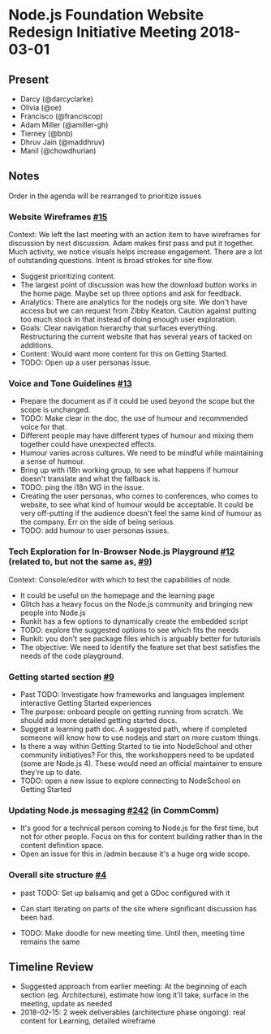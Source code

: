# Node.js Foundation Website Redesign Initiative Meeting 2018-03-01

## Present

* Darcy (@darcyclarke)
* Olivia (@oe)
* Francisco (@franciscop)
* Adam Miller (@amiller-gh)
* Tierney (@bnb)
* Dhruv Jain (@maddhruv)
* Manil (@chowdhurian)

## Notes

Order in the agenda will be rearranged to prioritize issues

### Website Wireframes [#15](https://github.com/nodejs/website-redesign/issues/15)

Context: We left the last meeting with an action item to have wireframes for discussion by next discussion. Adam makes first pass and put it together. Much activity, we notice visuals helps increase engagement. There are a lot of outstanding questions. Intent is broad strokes for site flow.

* Suggest prioritizing content.
* The largest point of discussion was how the download button works in the home page. Maybe set up three options and ask for feedback.
* Analytics: There are analytics for the nodejs org site. We don't have access but we can request from Zibby Keaton. Caution against putting too much stock in that instead of doing enough user exploration.
* Goals: Clear navigation hierarchy that surfaces everything. Restructuring the current website that has several years of tacked on additions.
* Content: Would want more content for this on Getting Started.
* TODO: Open up a user personas issue.

### Voice and Tone Guidelines [#13](https://github.com/nodejs/website-redesign/issues/13)

* Prepare the document as if it could be used beyond the scope but the scope is unchanged.
* TODO: Make clear in the doc, the use of humour and recommended voice for that.
* Different people may have different types of humour and mixing them together could have unexpected effects.
* Humour varies across cultures. We need to be mindful while maintaining a sense of humour.
* Bring up with i18n working group, to see what happens if humour doesn't translate and what the fallback is.
* TODO: ping the i18n WG in the issue.
* Creating the user personas, who comes to conferences, who comes to website, to see what kind of humour would be acceptable. It could be very off-putting if the audience doesn't feel the same kind of humour as the company. Err on the side of being serious.
* TODO: add humour to user personas issues.

### Tech Exploration for In-Browser Node.js Playground [#12](https://github.com/nodejs/website-redesign/issues/12) (related to, but not the same as, [#9](https://github.com/nodejs/website-redesign/issues/9))

Context: Console/editor with which to test the capabilities of node.

* It could be useful on the homepage and the learning page
* Glitch has a heavy focus on the Node.js community and bringing new people into Node.js
* Runkit has a few options to dynamically create the embedded script
* TODO: explore the suggested options to see which fits the needs
* Runkit: you don't see package files which is arguably better for tutorials
* The objective: We need to identify the feature set that best satisfies the needs of the code playground.

### Getting started section [#9](https://github.com/nodejs/website-redesign/issues/9)

* Past TODO: Investigate how frameworks and languages implement interactive Getting Started experiences
* The purpose: onboard people on getting running from scratch. We should add more detailed getting started docs.
* Suggest a learning path doc. A suggested path, where if completed someone will know how to use nodejs and start on more custom things.
* Is there a way within Getting Started to tie into NodeSchool and other community initiatives? For this, the workshoppers need to be updated (some are Node.js 4). These would need an official maintainer to ensure they're up to date.
* TODO: open a new issue to explore connecting to NodeSchool on Getting Started

### Updating Node.js messaging [#242](https://github.com/nodejs/community-committee/issues/242) (in CommComm)

* It's good for a technical person coming to Node.js for the first time, but not for other people. Focus on this for content building rather than in the content definition space.
* Open an issue for this in /admin because it's a huge org wide scope.

### Overall site structure [#4](https://github.com/nodejs/website-redesign/issues/4)

* past TODO: Set up balsamiq and get a GDoc configured with it

* Can start iterating on parts of the site where significant discussion has been had.
* TODO: Make doodle for new meeting time. Until then, meeting time remains the same

## Timeline Review

* Suggested approach from earlier meeting: At the beginning of each section (eg. Architecture), estimate how long it'll take, surface in the meeting, update as needed
* 2018-02-15: 2 week deliverables (architecture phase ongoing): real content for Learning, detailed wireframe
